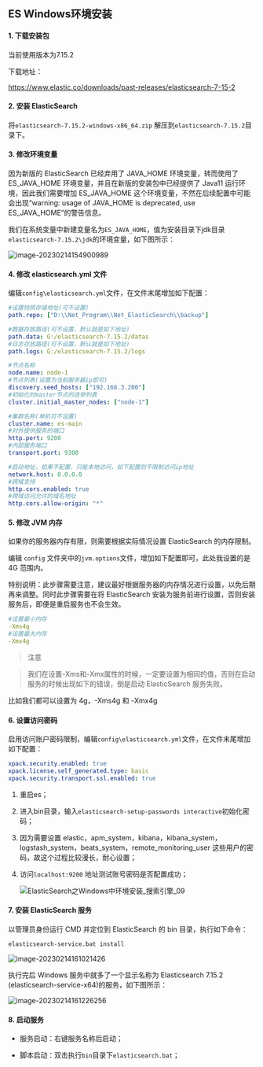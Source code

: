 ## ES Windows环境安装

#### 1. 下载安装包

当前使用版本为7.15.2

下载地址：

https://www.elastic.co/downloads/past-releases/elasticsearch-7-15-2

#### 2. 安装 ElasticSearch

将`elasticsearch-7.15.2-windows-x86_64.zip` 解压到`elasticsearch-7.15.2`目录下。

#### 3. 修改环境变量

因为新版的 ElasticSearch 已经弃用了 JAVA_HOME 环境变量，转而使用了 ES_JAVA_HOME 环境变量，并且在新版的安装包中已经提供了 Java11 运行环境，因此我们需要增加 ES_JAVA_HOME 这个环境变量，不然在后续配置中可能会出现“warning: usage of JAVA_HOME is deprecated, use ES_JAVA_HOME”的警告信息。

我们在系统变量中新建变量名为`ES_JAVA_HOME`，值为安装目录下jdk目录`elasticsearch-7.15.2\jdk`的环境变量，如下图所示：

![image-20230214154900989](https://bucket-1312501492.cos.ap-nanjing.myqcloud.com/img/image-20230214154900989.png)

#### 4. 修改 elasticsearch.yml 文件

编辑`config\elasticsearch.yml`文件，在文件末尾增加如下配置：

```yml
#设置快照存储地址(可不设置)
path.repo: ["D:\\Net_Program\\Net_ElasticSearch\\backup"]

#数据存放路径(可不设置，默认就是如下地址)
path.data: G:/elasticsearch-7.15.2/datas
#日志存放路径(可不设置，默认就是如下地址)
path.logs: G:/elasticsearch-7.15.2/logs

#节点名称
node.name: node-1
#节点列表(设置为当前服务器ip即可)
discovery.seed_hosts: ["192.168.3.200"]
#初始化时master节点的选举列表
cluster.initial_master_nodes: ["node-1"]

#集群名称(单机可不设置)
cluster.name: es-main
#对外提供服务的端口
http.port: 9200
#内部服务端口
transport.port: 9300

#启动地址，如果不配置，只能本地访问，如下配置则不限制访问ip地址
network.host: 0.0.0.0
#跨域支持
http.cors.enabled: true
#跨域访问允许的域名地址
http.cors.allow-origin: "*"
```

#### 5. 修改 JVM 内存

如果你的服务器内存有限，则需要根据实际情况设置 ElasticSearch 的内存限制。

编辑 `config` 文件夹中的`jvm.options`文件，增加如下配置即可，此处我设置的是 4G 范围内。

特别说明：此步骤需要注意，建议最好根据服务器的内存情况进行设置，以免后期再来调整。同时此步骤需要在将 ElasticSearch 安装为服务前进行设置，否则安装服务后，即便是重启服务也不会生效。

```yml
#设置最小内存
-Xms4g
#设置最大内存
-Xmx4g
```

>
> 注意
>

> 我们在设置-Xms和-Xmx属性的时候，一定要设置为相同的值，否则在启动服务的时候出现如下的错误，倒是启动 ElasticSearch 服务失败。
>

比如我们都可以设置为 4g，-Xms4g 和 -Xmx4g

#### 6. 设置访问密码

启用访问账户密码限制，编辑`config\elasticsearch.yml`文件，在文件末尾增加如下配置：

```yml
xpack.security.enabled: true
xpack.license.self_generated.type: basic
xpack.security.transport.ssl.enabled: true
```

1. 重启es；

2. 进入bin目录，输入`elasticsearch-setup-passwords interactive`初始化密码；

3. 因为需要设置 elastic，apm_system，kibana，kibana_system，logstash_system，beats_system，remote_monitoring_user 这些用户的密码，故这个过程比较漫长，耐心设置；

4. 访问`localhost:9200` 地址测试账号密码是否配置成功；

   ![ElasticSearch之Windows中环境安装_搜索引擎_09](https://bucket-1312501492.cos.ap-nanjing.myqcloud.com/img/30180327_635e4befa693910180.png)

#### 7. 安装 ElasticSearch 服务

以管理员身份运行 CMD 并定位到 ElasticSearch 的 bin 目录，执行如下命令：

```shell
elasticsearch-service.bat install
```

![image-20230214161021426](https://bucket-1312501492.cos.ap-nanjing.myqcloud.com/img/image-20230214161021426.png)

执行完后 Windows 服务中就多了一个显示名称为 Elasticsearch 7.15.2 (elasticsearch-service-x64)的服务，如下图所示：

![image-20230214161226256](https://bucket-1312501492.cos.ap-nanjing.myqcloud.com/img/image-20230214161226256.png)

#### 8. 启动服务

- 服务启动：右键服务名称后启动；

- 脚本启动：双击执行`bin`目录下`elasticsearch.bat`；